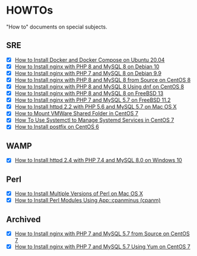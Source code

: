 # HOWTOs

"How to" documents on special subjects.

## SRE

- [x] [How to Install Docker and Docker Compose on Ubuntu 20.04](howto-install-docker-and-docker-compose-on-ubuntu20.04.md)
- [x] [How to Install nginx with PHP 8 and MySQL 8 on Debian 10](howto-install-nginx-php8-mysql8-on-debian10.md)
- [x] [How to Install nginx with PHP 7 and MySQL 8 on Debian 9.9](howto-install-nginx-php7-mysql8-on-debian9.md)
- [x] [How to Install nginx with PHP 8 and MySQL 8 from Source on CentOS 8](howto-install-nginx-php8-mysql8-from-source-on-centos8.md)
- [x] [How to Install nginx with PHP 8 and MySQL 8 Using dnf on CentOS 8](howto-install-nginx-php8-mysql8-using-dnf-on-centos8.md)
- [x] [How to Install nginx with PHP 8 and MySQL 8 on FreeBSD 13](howto-install-nginx-php8-mysql8-on-freebsd13.md)
- [x] [How to Install nginx with PHP 7 and MySQL 5.7 on FreeBSD 11.2](howto-install-nginx-php7-mysql57-on-freebsd11.md)
- [x] [How to Install httpd 2.2 with PHP 5.6 and MySQL 5.7 on Mac OS X](howto-install-httpd22-php56-mysql57-on-macosx.md)
- [x] [How to Mount VMWare Shared Folder in CentOS 7](howto-mount-vmware-shared-folder-in-centos7.md)
- [x] [How To Use Systemctl to Manage Systemd Services in CentOS 7](howto-use-systemctl-to-manage-systemd-services-in-centos7.md)
- [x] [How to Install postfix on CentOS 6](howto-install-postfix-on-centos6.md)

## WAMP

- [x] [How to Install httpd 2.4 with PHP 7.4 and MySQL 8.0 on Windows 10](howto-install-httpd2.4-php7.4-mysql8.0-on-win10.md)

## Perl

- [x] [How to Install Multiple Versions of Perl on Mac OS X](howto-install-multiple-versions-of-perl-on-macosx.md)
- [x] [How to Install Perl Modules Using App::cpanminus (cpanm)](howto-install-perl-moudles-using-cpanminus.md)

## Archived

- [x] [How to Install nginx with PHP 7 and MySQL 5.7 from Source on CentOS 7](howto-install-nginx-php7-mysql57-from-source-on-centos7.md)
- [x] [How to Install nginx with PHP 7 and MySQL 5.7 Using Yum on CentOS 7](howto-install-nginx-php7-mysql57-using-yum-on-centos7.md)
